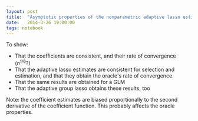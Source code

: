 ```yaml
---
layout: post
title:  "Asymptotic properties of the nonparametric adaptive lasso estimates"
date:   2014-3-26 19:00:00
tags: notebook
---
```


To show:

 - That the coefficients are consistent, and their rate of convergence ($n^{1/6}$?)
 - That the adaptive lasso estimates are consistent for selection and estimation, and that they obtain the oracle's rate of convergence.
 - That the same results are obtained for a GLM
 - That the adaptive group lasso obtains these results, too
 
Note: the coefficient estimates are biased proportionally to the second derivative of the coefficient function. This probably affects the oracle properties.
 
 
